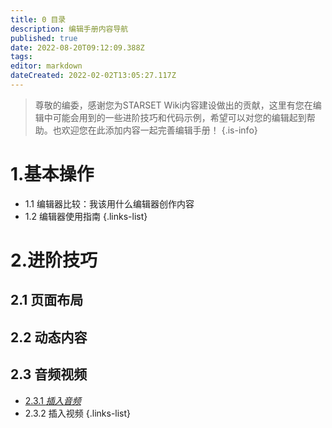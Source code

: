 ```yaml
---
title: 0 目录
description: 编辑手册内容导航
published: true
date: 2022-08-20T09:12:09.388Z
tags: 
editor: markdown
dateCreated: 2022-02-02T13:05:27.117Z
---
```


> 尊敬的编委，感谢您为STARSET Wiki内容建设做出的贡献，这里有您在编辑中可能会用到的一些进阶技巧和代码示例，希望可以对您的编辑起到帮助。也欢迎您在此添加内容一起完善编辑手册！
{.is-info}

# 1.基本操作
- 1.1 编辑器比较：我该用什么编辑器创作内容
- 1.2 编辑器使用指南
{.links-list}
# 2.进阶技巧
## 2.1 页面布局
## 2.2 动态内容
## 2.3 音频视频
- [2.3.1 *插入音频*](/zh/编辑手册/2-3-1-Insert-Audio)
- 2.3.2 插入视频
{.links-list}


